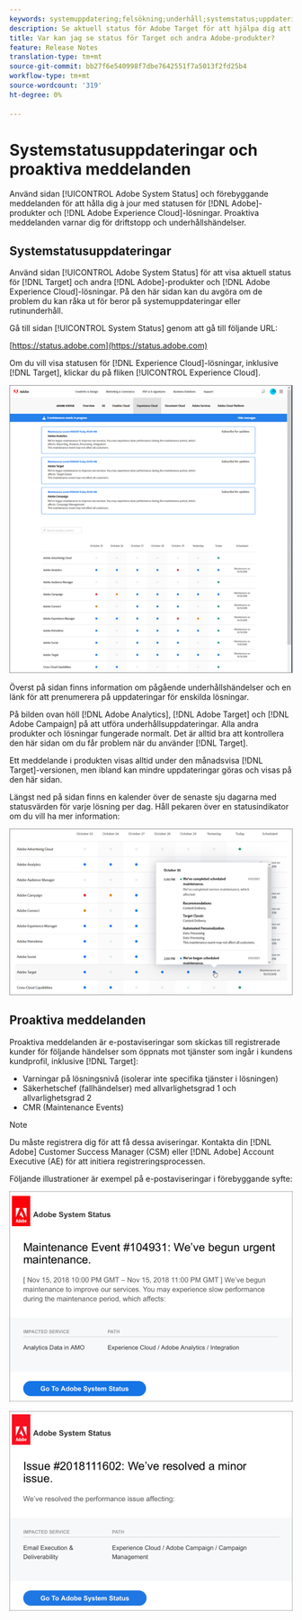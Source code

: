 ```yaml
---
keywords: systemuppdatering;felsökning;underhåll;systemstatus;uppdateringsstatus
description: Se aktuell status för Adobe Target för att hjälpa dig att avgöra om problemen beror på systemuppdateringar eller rutinunderhåll.
title: Var kan jag se status för Target och andra Adobe-produkter?
feature: Release Notes
translation-type: tm+mt
source-git-commit: bb27f6e540998f7dbe7642551f7a5013f2fd25b4
workflow-type: tm+mt
source-wordcount: '319'
ht-degree: 0%

---
```



# Systemstatusuppdateringar och proaktiva meddelanden

Använd sidan [!UICONTROL Adobe System Status] och förebyggande meddelanden för att hålla dig à jour med statusen för [!DNL Adobe]-produkter och [!DNL Adobe Experience Cloud]-lösningar. Proaktiva meddelanden varnar dig för driftstopp och underhållshändelser.

## Systemstatusuppdateringar

Använd sidan [!UICONTROL Adobe System Status] för att visa aktuell status för [!DNL Target] och andra [!DNL Adobe]-produkter och [!DNL Adobe Experience Cloud]-lösningar. På den här sidan kan du avgöra om de problem du kan råka ut för beror på systemuppdateringar eller rutinunderhåll.

Gå till sidan [!UICONTROL System Status] genom att gå till följande URL:

[https://status.adobe.com](https://status.adobe.com)

Om du vill visa statusen för [!DNL Experience Cloud]-lösningar, inklusive [!DNL Target], klickar du på fliken [!UICONTROL Experience Cloud].

![](assets/system_status.png)

Överst på sidan finns information om pågående underhållshändelser och en länk för att prenumerera på uppdateringar för enskilda lösningar.

På bilden ovan höll [!DNL Adobe Analytics], [!DNL Adobe Target] och [!DNL Adobe Campaign] på att utföra underhållsuppdateringar. Alla andra produkter och lösningar fungerade normalt. Det är alltid bra att kontrollera den här sidan om du får problem när du använder [!DNL Target].

Ett meddelande i produkten visas alltid under den månadsvisa [!DNL Target]-versionen, men ibland kan mindre uppdateringar göras och visas på den här sidan.

Längst ned på sidan finns en kalender över de senaste sju dagarna med statusvärden för varje lösning per dag. Håll pekaren över en statusindikator om du vill ha mer information:

![](assets/system_status_indicator.png)

## Proaktiva meddelanden

Proaktiva meddelanden är e-postaviseringar som skickas till registrerade kunder för följande händelser som öppnats mot tjänster som ingår i kundens kundprofil, inklusive [!DNL Target]:

* Varningar på lösningsnivå (isolerar inte specifika tjänster i lösningen)
* Säkerhetschef (fallhändelser) med allvarlighetsgrad 1 och allvarlighetsgrad 2
* CMR (Maintenance Events)

>[!NOTE]
>
>Du måste registrera dig för att få dessa aviseringar. Kontakta din [!DNL Adobe] Customer Success Manager (CSM) eller [!DNL Adobe] Account Executive (AE) för att initiera registreringsprocessen.

Följande illustrationer är exempel på e-postaviseringar i förebyggande syfte:

![Proaktiv avisering 1](/help/r-release-notes/assets/proactive-notification-1.png)

![Proaktiv avisering 2](/help/r-release-notes/assets/proactive-notification-2.png)